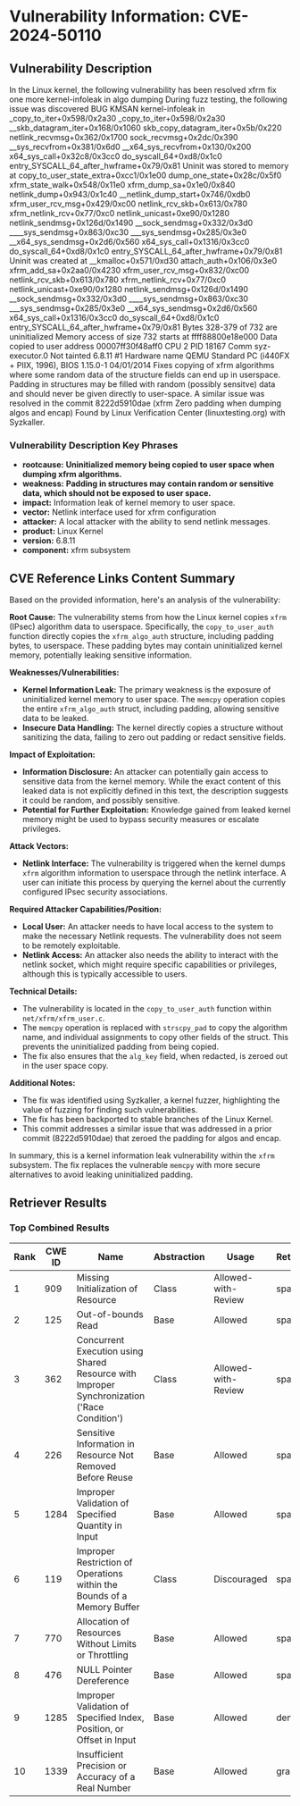 # Vulnerability Information: CVE-2024-50110

## Vulnerability Description
In the Linux kernel, the following vulnerability has been resolved xfrm fix one more kernel-infoleak in algo dumping During fuzz testing, the following issue was discovered BUG KMSAN kernel-infoleak in _copy_to_iter+0x598/0x2a30 _copy_to_iter+0x598/0x2a30 __skb_datagram_iter+0x168/0x1060 skb_copy_datagram_iter+0x5b/0x220 netlink_recvmsg+0x362/0x1700 sock_recvmsg+0x2dc/0x390 __sys_recvfrom+0x381/0x6d0 __x64_sys_recvfrom+0x130/0x200 x64_sys_call+0x32c8/0x3cc0 do_syscall_64+0xd8/0x1c0 entry_SYSCALL_64_after_hwframe+0x79/0x81 Uninit was stored to memory at copy_to_user_state_extra+0xcc1/0x1e00 dump_one_state+0x28c/0x5f0 xfrm_state_walk+0x548/0x11e0 xfrm_dump_sa+0x1e0/0x840 netlink_dump+0x943/0x1c40 __netlink_dump_start+0x746/0xdb0 xfrm_user_rcv_msg+0x429/0xc00 netlink_rcv_skb+0x613/0x780 xfrm_netlink_rcv+0x77/0xc0 netlink_unicast+0xe90/0x1280 netlink_sendmsg+0x126d/0x1490 __sock_sendmsg+0x332/0x3d0 ____sys_sendmsg+0x863/0xc30 ___sys_sendmsg+0x285/0x3e0 __x64_sys_sendmsg+0x2d6/0x560 x64_sys_call+0x1316/0x3cc0 do_syscall_64+0xd8/0x1c0 entry_SYSCALL_64_after_hwframe+0x79/0x81 Uninit was created at __kmalloc+0x571/0xd30 attach_auth+0x106/0x3e0 xfrm_add_sa+0x2aa0/0x4230 xfrm_user_rcv_msg+0x832/0xc00 netlink_rcv_skb+0x613/0x780 xfrm_netlink_rcv+0x77/0xc0 netlink_unicast+0xe90/0x1280 netlink_sendmsg+0x126d/0x1490 __sock_sendmsg+0x332/0x3d0 ____sys_sendmsg+0x863/0xc30 ___sys_sendmsg+0x285/0x3e0 __x64_sys_sendmsg+0x2d6/0x560 x64_sys_call+0x1316/0x3cc0 do_syscall_64+0xd8/0x1c0 entry_SYSCALL_64_after_hwframe+0x79/0x81 Bytes 328-379 of 732 are uninitialized Memory access of size 732 starts at ffff88800e18e000 Data copied to user address 00007ff30f48aff0 CPU 2 PID 18167 Comm syz-executor.0 Not tainted 6.8.11 #1 Hardware name QEMU Standard PC (i440FX + PIIX, 1996), BIOS 1.15.0-1 04/01/2014 Fixes copying of xfrm algorithms where some random data of the structure fields can end up in userspace. Padding in structures may be filled with random (possibly sensitve) data and should never be given directly to user-space. A similar issue was resolved in the commit 8222d5910dae (xfrm Zero padding when dumping algos and encap) Found by Linux Verification Center (linuxtesting.org) with Syzkaller.

### Vulnerability Description Key Phrases
- **rootcause:** **Uninitialized memory being copied to user space when dumping xfrm algorithms.**
- **weakness:** **Padding in structures may contain random or sensitive data, which should not be exposed to user space.**
- **impact:** Information leak of kernel memory to user space.
- **vector:** Netlink interface used for xfrm configuration
- **attacker:** A local attacker with the ability to send netlink messages.
- **product:** Linux Kernel
- **version:** 6.8.11
- **component:** xfrm subsystem

## CVE Reference Links Content Summary
Based on the provided information, here's an analysis of the vulnerability:

**Root Cause:**
The vulnerability stems from how the Linux kernel copies `xfrm` (IPsec) algorithm data to userspace. Specifically, the `copy_to_user_auth` function directly copies the `xfrm_algo_auth` structure, including padding bytes, to userspace. These padding bytes may contain uninitialized kernel memory, potentially leaking sensitive information.

**Weaknesses/Vulnerabilities:**
- **Kernel Information Leak:** The primary weakness is the exposure of uninitialized kernel memory to user space. The `memcpy` operation copies the entire `xfrm_algo_auth` struct, including padding, allowing sensitive data to be leaked.
- **Insecure Data Handling:** The kernel directly copies a structure without sanitizing the data, failing to zero out padding or redact sensitive fields.

**Impact of Exploitation:**
- **Information Disclosure:** An attacker can potentially gain access to sensitive data from the kernel memory. While the exact content of this leaked data is not explicitly defined in this text, the description suggests it could be random, and possibly sensitive.
- **Potential for Further Exploitation:**  Knowledge gained from leaked kernel memory might be used to bypass security measures or escalate privileges.

**Attack Vectors:**
- **Netlink Interface:** The vulnerability is triggered when the kernel dumps `xfrm` algorithm information to userspace through the netlink interface. A user can initiate this process by querying the kernel about the currently configured IPsec security associations.

**Required Attacker Capabilities/Position:**
- **Local User:** An attacker needs to have local access to the system to make the necessary Netlink requests. The vulnerability does not seem to be remotely exploitable.
- **Netlink Access:** An attacker also needs the ability to interact with the netlink socket, which might require specific capabilities or privileges, although this is typically accessible to users.

**Technical Details:**
- The vulnerability is located in the `copy_to_user_auth` function within `net/xfrm/xfrm_user.c`.
- The `memcpy` operation is replaced with `strscpy_pad` to copy the algorithm name, and individual assignments to copy other fields of the struct. This prevents the uninitialized padding from being copied.
- The fix also ensures that the `alg_key` field, when redacted, is zeroed out in the user space copy.

**Additional Notes:**
- The fix was identified using Syzkaller, a kernel fuzzer, highlighting the value of fuzzing for finding such vulnerabilities.
- The fix has been backported to stable branches of the Linux Kernel.
- This commit addresses a similar issue that was addressed in a prior commit (8222d5910dae) that zeroed the padding for algos and encap.

In summary, this is a kernel information leak vulnerability within the `xfrm` subsystem. The fix replaces the vulnerable `memcpy` with more secure alternatives to avoid leaking uninitialized padding.

## Retriever Results

### Top Combined Results

| Rank | CWE ID | Name | Abstraction | Usage  | Retrievers | Individual Scores |
|------|--------|------|-------------|-------|------------|-------------------|
| 1 | 909 | Missing Initialization of Resource | Class | Allowed-with-Review | sparse | 0.714 |
| 2 | 125 | Out-of-bounds Read | Base | Allowed | sparse | 0.655 |
| 3 | 362 | Concurrent Execution using Shared Resource with Improper Synchronization ('Race Condition') | Class | Allowed-with-Review | sparse | 0.630 |
| 4 | 226 | Sensitive Information in Resource Not Removed Before Reuse | Base | Allowed | sparse | 0.614 |
| 5 | 1284 | Improper Validation of Specified Quantity in Input | Base | Allowed | sparse | 0.609 |
| 6 | 119 | Improper Restriction of Operations within the Bounds of a Memory Buffer | Class | Discouraged | sparse | 0.606 |
| 7 | 770 | Allocation of Resources Without Limits or Throttling | Base | Allowed | sparse | 0.605 |
| 8 | 476 | NULL Pointer Dereference | Base | Allowed | sparse | 0.596 |
| 9 | 1285 | Improper Validation of Specified Index, Position, or Offset in Input | Base | Allowed | dense | 0.627 |
| 10 | 1339 | Insufficient Precision or Accuracy of a Real Number | Base | Allowed | graph | 0.002 |


